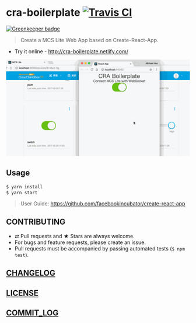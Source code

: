 # cra-boilerplate [![Travis CI](https://travis-ci.org/MCS-Lite/cra-boilerplate.svg?branch=master)](https://travis-ci.org/MCS-Lite/cra-boilerplate)

[![Greenkeeper badge](https://badges.greenkeeper.io/MCS-Lite/cra-boilerplate.svg)](https://greenkeeper.io/)

> Create a MCS Lite Web App based on Create-React-App.

-   Try it online - http://cra-boilerplate.netlify.com/

![DEMO](./docs/demo.gif)

## Usage

```
$ yarn install
$ yarn start
```

> User Guide: https://github.com/facebookincubator/create-react-app

## CONTRIBUTING

* ⇄ Pull requests and ★ Stars are always welcome.
* For bugs and feature requests, please create an issue.
* Pull requests must be accompanied by passing automated tests (`$ npm test`).

## [CHANGELOG](CHANGELOG.md)
## [LICENSE](LICENSE)
## [COMMIT_LOG](COMMIT_LOG.md)
